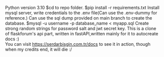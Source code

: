 Python version 3.10
$cd to repo folder.
$pip install -r requirements.txt
Install mysql server, write credentials to the .env file(Can use the .env-dummy for reference.)
Can use the sql dump provided on main branch to create the database.
$mysql -u username -p database_name < myapp.sql
Create strong random strings for password salt and jwt secret key.
This is a clone of flaskforum's api part, written in fastAPI,written mainly for it to autocreate docs :)    
You can visit https://serdarbisgin.com.tr/docs to see it in action, though when my credits end, it will die :/